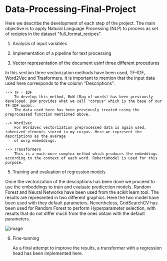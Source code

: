 # Data-Processing-Final-Project


Here we describe the development of each step of the project. The main objective is to apply Natural Language Processing (NLP) to process as set of recipies in the dataset "full_format_recipes". 

1. Analysis of input variables


2. Implementation of a pipeline for text processing


3. Vector representation of the document usinf three different procedures

  In this section three vectorization methods have been used, TF-IDF, Word2Vec and Trasformers.
  It is important to mention that the input data used here corresponds to the column "Descriptions".
   
    --> TF - IDF
        To develop this method, BoW (Bag of words) has been previously developed. BoW provides what we call "corpus" which is the base of our TF-IDF model.
        The data used here has been previously treated using the preprocessed function mentioned above.
      
    --> Word2vec
        For Word2vec vectorization preprocessed data is again used, tokenized elements stored in my corpus. Here we represent the descriptions as the average 
        of worg embeddings.
        
    --> Transformers
        This is a much more complex method which produces the embeddings according to the context of each word. RobertaModel is used for this purpose.


5. Training and evaluation of regression models

  Once the vectorization of the descriptions has been done we proceed to use the embeddings to train and evaluate predicction models. Random Forest and Neural Networks have been used
  from the scikit learn tool. The results are represented in two different graphics. Here the two model have been used with they default parameters. Nevertheless, GridSearchCV has been 
  used for Random Forest to perform Hyperparameter selection, with results that do not differ much from the ones obtain with the default parameters.

  ![image](https://github.com/user-attachments/assets/ead3c266-c380-44fb-be87-649e1d5699db)

  

6. Fine-tunning

   As a final attempt to improve the results, a transformer with a regression head has been implemented here. 
